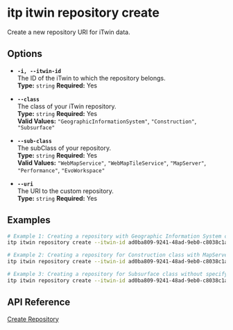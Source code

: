 # itp itwin repository create

Create a new repository URI for iTwin data.

## Options

- **`-i, --itwin-id`**  
  The ID of the iTwin to which the repository belongs.  
  **Type:** `string` **Required:** Yes

- **`--class`**  
  The class of your iTwin repository.  
  **Type:** `string` **Required:** Yes  
  **Valid Values:** `"GeographicInformationSystem"`, `"Construction"`, `"Subsurface"`

- **`--sub-class`**  
  The subClass of your repository.  
  **Type:** `string` **Required:** Yes  
  **Valid Values:** `"WebMapService"`, `"WebMapTileService"`, `"MapServer"`, `"Performance"`, `"EvoWorkspace"`

- **`--uri`**  
  The URI to the custom repository.  
  **Type:** `string` **Required:** Yes

## Examples

```bash
# Example 1: Creating a repository with Geographic Information System class
itp itwin repository create --itwin-id ad0ba809-9241-48ad-9eb0-c8038c1a1d51 --class GeographicInformationSystem --sub-class WebMapTileService --uri https://example.com/repository1

# Example 2: Creating a repository for Construction class with MapServer subclass
itp itwin repository create --itwin-id ad0ba809-9241-48ad-9eb0-c8038c1a1d51 --class Construction --sub-class Performance --uri https://example.com/repository2

# Example 3: Creating a repository for Subsurface class without specifying a subclass
itp itwin repository create --itwin-id ad0ba809-9241-48ad-9eb0-c8038c1a1d51 --class Subsurface --sub-class EvoWorkspace --uri https://example.com/repository3
```

## API Reference

[Create Repository](https://developer.bentley.com/apis/iTwins/operations/create-repository/)
